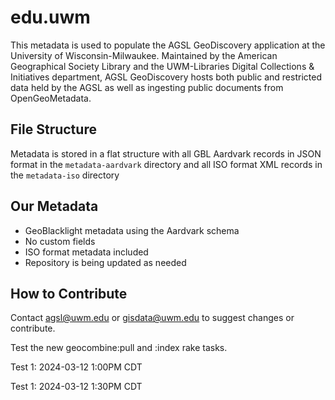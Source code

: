 # edu.uwm

This metadata is used to populate the AGSL GeoDiscovery application at the University of Wisconsin-Milwaukee.
Maintained by the American Geographical Society Library and the UWM-Libraries Digital Collections & Initiatives department,
AGSL GeoDiscovery hosts both public and restricted data held by the AGSL as well as ingesting public documents
from OpenGeoMetadata.

## File Structure

Metadata is stored in a flat structure with all GBL Aardvark records in JSON format in the `metadata-aardvark` directory 
and all ISO format XML records in the `metadata-iso` directory

## Our Metadata

* GeoBlacklight metadata using the Aardvark schema
* No custom fields
* ISO format metadata included
* Repository is being updated as needed

## How to Contribute

Contact agsl@uwm.edu or gisdata@uwm.edu to suggest changes or contribute.

Test the new geocombine:pull and :index rake tasks.

Test 1: 2024-03-12 1:00PM CDT

Test 1: 2024-03-12 1:30PM CDT
